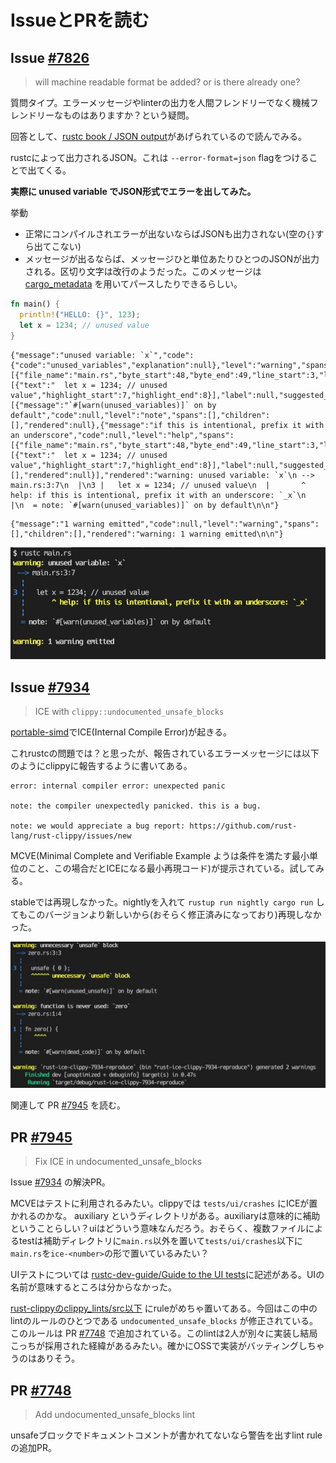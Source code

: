 # IssueとPRを読む

## Issue [#7826](https://github.com/rust-lang/rust-clippy/issues/7826)

> will machine readable format be added? or is there already one?

質問タイプ。エラーメッセージやlinterの出力を人間フレンドリーでなく機械フレンドリーなものはありますか？という疑問。

回答として、[rustc book / JSON output](https://doc.rust-lang.org/rustc/json.html)があげられているので読んでみる。

rustcによって出力されるJSON。これは `--error-format=json` flagをつけることで出てくる。

**実際に unused variable でJSON形式でエラーを出してみた。**

挙動

- 正常にコンパイルされエラーが出ないならばJSONも出力されない(空の`{}`すら出てこない)
- メッセージが出るならば、メッセージひと単位あたりひとつのJSONが出力される。区切り文字は改行のようだった。このメッセージは [cargo_metadata](https://github.com/oli-obk/cargo_metadata) を用いてパースしたりできるらしい。

```rust:main.rs
fn main() {
  println!("HELLO: {}", 123);
  let x = 1234; // unused value
}
```

```json:message-1
{"message":"unused variable: `x`","code":{"code":"unused_variables","explanation":null},"level":"warning","spans":[{"file_name":"main.rs","byte_start":48,"byte_end":49,"line_start":3,"line_end":3,"column_start":7,"column_end":8,"is_primary":true,"text":[{"text":"  let x = 1234; // unused value","highlight_start":7,"highlight_end":8}],"label":null,"suggested_replacement":null,"suggestion_applicability":null,"expansion":null}],"children":[{"message":"`#[warn(unused_variables)]` on by default","code":null,"level":"note","spans":[],"children":[],"rendered":null},{"message":"if this is intentional, prefix it with an underscore","code":null,"level":"help","spans":[{"file_name":"main.rs","byte_start":48,"byte_end":49,"line_start":3,"line_end":3,"column_start":7,"column_end":8,"is_primary":true,"text":[{"text":"  let x = 1234; // unused value","highlight_start":7,"highlight_end":8}],"label":null,"suggested_replacement":"_x","suggestion_applicability":"MachineApplicable","expansion":null}],"children":[],"rendered":null}],"rendered":"warning: unused variable: `x`\n --> main.rs:3:7\n  |\n3 |   let x = 1234; // unused value\n  |       ^ help: if this is intentional, prefix it with an underscore: `_x`\n  |\n  = note: `#[warn(unused_variables)]` on by default\n\n"}
```

```json:message-2
{"message":"1 warning emitted","code":null,"level":"warning","spans":[],"children":[],"rendered":"warning: 1 warning emitted\n\n"}
```

![image-1](img/image-1.jpg)

## Issue [#7934](https://github.com/rust-lang/rust-clippy/issues/7934)

> ICE with `clippy::undocumented_unsafe_blocks`

[portable-simd](https://github.com/rust-lang/portable-simd)でICE(Internal Compile Error)が起きる。

これrustcの問題では？と思ったが、報告されているエラーメッセージには以下のようにclippyに報告するように書いてある。

```
error: internal compiler error: unexpected panic

note: the compiler unexpectedly panicked. this is a bug.

note: we would appreciate a bug report: https://github.com/rust-lang/rust-clippy/issues/new
```

MCVE(Minimal Complete and Verifiable Example ようは条件を満たす最小単位のこと、この場合だとICEになる最小再現コード)が提示されている。試してみる。

stableでは再現しなかった。nightlyを入れて `rustup run nightly cargo run` してもこのバージョンより新しいから(おそらく修正済みになっており)再現しなかった。

![image-2](img/image-2.jpg)

関連して PR [#7945](https://github.com/rust-lang/rust-clippy/pull/7945) を読む。

## PR [#7945](https://github.com/rust-lang/rust-clippy/pull/7945)

> Fix ICE in undocumented_unsafe_blocks

Issue [#7934](https://github.com/rust-lang/rust-clippy/issues/7934) の解決PR。

MCVEはテストに利用されるみたい。clippyでは `tests/ui/crashes` にICEが置かれるのかな。 auxiliary というディレクトリがある。auxiliaryは意味的に補助ということらしい？uiはどういう意味なんだろう。おそらく、複数ファイルによるtestは補助ディレクトリに`main.rs`以外を置いて`tests/ui/crashes`以下に`main.rs`を`ice-<number>`の形で置いているみたい？

UIテストについては [rustc-dev-guide/Guide to the UI tests](https://rustc-dev-guide.rust-lang.org/tests/adding.html#ui)に記述がある。UIの名前が意味するところは分からなかった。

[rust-clippyのclippy_lints/src以下](https://github.com/rust-lang/rust-clippy/tree/master/clippy_lints/src) にruleがめちゃ置いてある。今回はこの中のlintのルールのひとつである `undocumented_unsafe_blocks` が修正されている。このルールは PR [#7748](https://github.com/rust-lang/rust-clippy/pull/7748) で追加されている。このlintは2人が別々に実装し結局こっちが採用された経緯があるみたい。確かにOSSで実装がバッティングしちゃうのはありそう。

## PR [#7748](https://github.com/rust-lang/rust-clippy/pull/7748)

> Add undocumented_unsafe_blocks lint

unsafeブロックでドキュメントコメントが書かれてないなら警告を出すlint ruleの追加PR。


